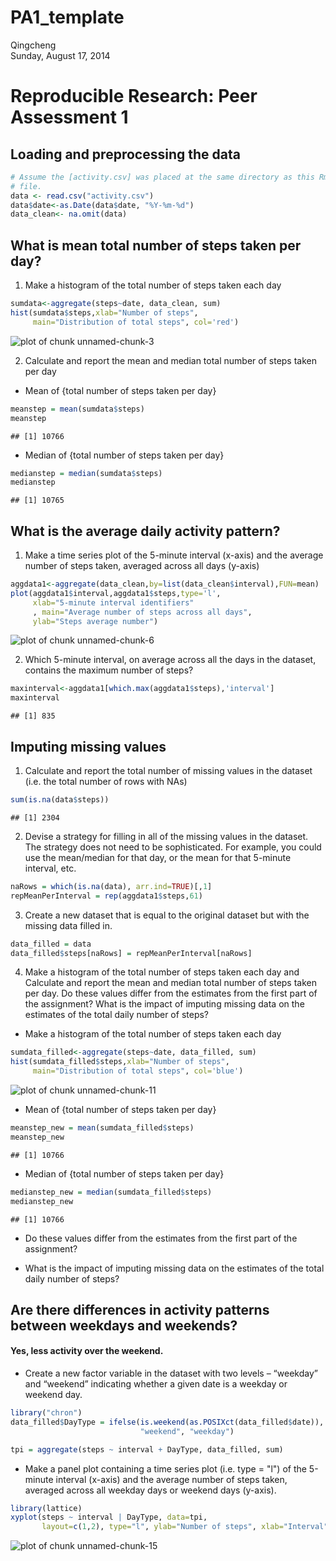 # PA1_template
Qingcheng  
Sunday, August 17, 2014  

# Reproducible Research: Peer Assessment 1



## Loading and preprocessing the data

```r
# Assume the [activity.csv] was placed at the same directory as this Rmarkdown 
# file.
data <- read.csv("activity.csv")
data$date<-as.Date(data$date, "%Y-%m-%d")
data_clean<- na.omit(data) 
```


## What is mean total number of steps taken per day?
1. Make a histogram of the total number of steps taken each day

```r
sumdata<-aggregate(steps~date, data_clean, sum)
hist(sumdata$steps,xlab="Number of steps",
     main="Distribution of total steps", col='red')
```

![plot of chunk unnamed-chunk-3](./PA1_template_files/figure-html/unnamed-chunk-3.png) 

2. Calculate and report the mean and median total number of steps taken per day  
* Mean of {total number of steps taken per day}

```r
meanstep = mean(sumdata$steps)
meanstep
```

```
## [1] 10766
```

* Median of {total number of steps taken per day}

```r
medianstep = median(sumdata$steps)
medianstep
```

```
## [1] 10765
```


## What is the average daily activity pattern?
1. Make a time series plot of the 5-minute interval (x-axis) and the average 
number of steps taken, averaged across all days (y-axis)

```r
aggdata1<-aggregate(data_clean,by=list(data_clean$interval),FUN=mean)
plot(aggdata1$interval,aggdata1$steps,type='l',
     xlab="5-minute interval identifiers"
     , main="Average number of steps across all days", 
     ylab="Steps average number")
```

![plot of chunk unnamed-chunk-6](./PA1_template_files/figure-html/unnamed-chunk-6.png) 

2. Which 5-minute interval, on average across all the days in the dataset, 
contains the maximum number of steps?

```r
maxinterval<-aggdata1[which.max(aggdata1$steps),'interval']
maxinterval
```

```
## [1] 835
```


## Imputing missing values
1. Calculate and report the total number of missing values in the dataset
(i.e. the total number of rows with NAs)

```r
sum(is.na(data$steps))
```

```
## [1] 2304
```

2. Devise a strategy for filling in all of the missing values in the dataset. 
The strategy does not need to be sophisticated. For example, you could use 
the mean/median for that day, or the mean for that 5-minute interval, etc.

```r
naRows = which(is.na(data), arr.ind=TRUE)[,1]
repMeanPerInterval = rep(aggdata1$steps,61)
```

3. Create a new dataset that is equal to the original dataset but with the 
missing data filled in.

```r
data_filled = data
data_filled$steps[naRows] = repMeanPerInterval[naRows]
```

4. Make a histogram of the total number of steps taken each day and Calculate 
and report the mean and median total number of steps taken per day. Do these 
values differ from the estimates from the first part of the assignment? What 
is the impact of imputing missing data on the estimates of the total daily 
number of steps?  
* Make a histogram of the total number of steps taken each day

```r
sumdata_filled<-aggregate(steps~date, data_filled, sum)
hist(sumdata_filled$steps,xlab="Number of steps",
     main="Distribution of total steps", col='blue')
```

![plot of chunk unnamed-chunk-11](./PA1_template_files/figure-html/unnamed-chunk-11.png) 

* Mean of {total number of steps taken per day}

```r
meanstep_new = mean(sumdata_filled$steps)
meanstep_new
```

```
## [1] 10766
```

* Median of {total number of steps taken per day}

```r
medianstep_new = median(sumdata_filled$steps)
medianstep_new
```

```
## [1] 10766
```

* Do these values differ from the estimates from the first part of the assignment?


* What is the impact of imputing missing data on the estimates of the total daily number of steps? 


## Are there differences in activity patterns between weekdays and weekends?
#### Yes, less activity over the weekend.


* Create a new factor variable in the dataset with two levels – “weekday” and “weekend” indicating whether a given date is a weekday or weekend day.

```r
library("chron")
data_filled$DayType = ifelse(is.weekend(as.POSIXct(data_filled$date)), 
                             "weekend", "weekday")

tpi = aggregate(steps ~ interval + DayType, data_filled, sum)
```

* Make a panel plot containing a time series plot (i.e. type = "l") of the 5-minute interval (x-axis) and the average number of steps taken, averaged across all weekday days or weekend days (y-axis). 

```r
library(lattice)
xyplot(steps ~ interval | DayType, data=tpi, 
       layout=c(1,2), type="l", ylab="Number of steps", xlab="Interval")
```

![plot of chunk unnamed-chunk-15](./PA1_template_files/figure-html/unnamed-chunk-15.png) 

